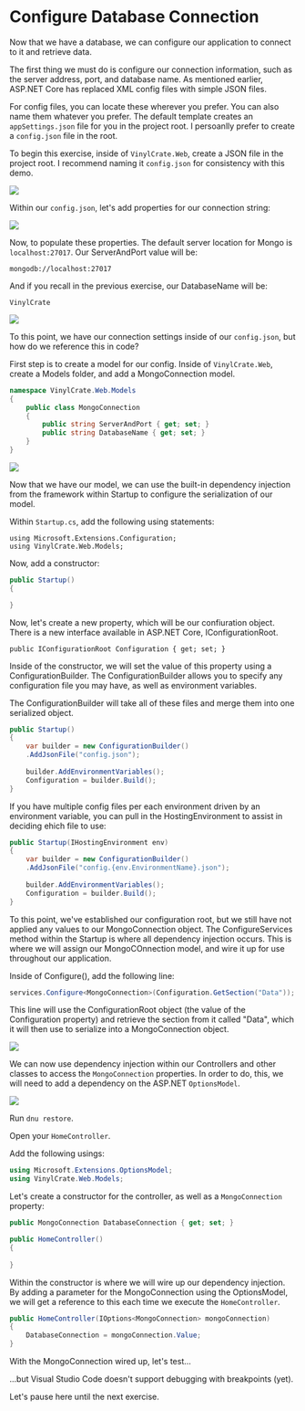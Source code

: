 # Configure Database Connection

Now that we have a database, we can configure our application to connect to it and retrieve data.

The first thing we must do is configure our connection information, such as the server address, port, and database name. As mentioned earlier, ASP.NET Core has replaced XML config files with simple JSON files.

For config files, you can locate these wherever you prefer. You can also name them whatever you prefer. The default template creates an `appSettings.json` file for you in the project root. I persoanlly prefer to create a `config.json` file in the root.

To begin this exercise, inside of `VinylCrate.Web`, create a JSON file in the project root. I recommend naming it `config.json` for consistency with this demo.

![](./vc-config-json.png)

Within our `config.json`, let's add properties for our connection string:

![](./vc-config-json-stub.png)

Now, to populate these properties. The default server location for Mongo is `localhost:27017`. Our ServerAndPort value will be:

```
mongodb://localhost:27017
```

And if you recall in the previous exercise, our DatabaseName will be:

```
VinylCrate
```

![](./vc-config-json-full.png)

To this point, we have our connection settings inside of our `config.json`, but how do we reference this in code?

First step is to create a model for our config. Inside of `VinylCrate.Web`, create a Models folder, and add a MongoConnection model.

```csharp
namespace VinylCrate.Web.Models
{
	public class MongoConnection
	{
		public string ServerAndPort { get; set; }
		public string DatabaseName { get; set; }
	}
}
```

![](./vc-mongo-connection.png)

Now that we have our model, we can use the built-in dependency injection from the framework within Startup to configure the serialization of our model.

Within `Startup.cs`, add the following using statements:

```
using Microsoft.Extensions.Configuration;
using VinylCrate.Web.Models;
```

Now, add a constructor:

```csharp
public Startup()
{

}
```

Now, let's create a new property, which will be our confiuration object. There is a new interface available in ASP.NET Core, IConfigurationRoot.

```chsarp
public IConfigurationRoot Configuration { get; set; }
```

Inside of the constructor, we will set the value of this property using a ConfigurationBuilder. The ConfigurationBuilder allows you to specify any configuration file you may have, as well as environment variables.

The ConfigurationBuilder will take all of these files and merge them into one serialized object. 

```csharp
public Startup()
{
	var builder = new ConfigurationBuilder()
	.AddJsonFile("config.json");
	
	builder.AddEnvironmentVariables();
	Configuration = builder.Build();
}
```

If you have multiple config files per each environment driven by an environment variable, you can pull in the HostingEnvironment to assist in deciding ehich file to use:

```csharp
public Startup(IHostingEnvironment env)
{
	var builder = new ConfigurationBuilder()
	.AddJsonFile("config.{env.EnvironmentName}.json");
	
	builder.AddEnvironmentVariables();
	Configuration = builder.Build();
}
```

To this point, we've established our configuration root, but we still have not applied any values to our MongoConnection object. The ConfigureServices method within the Startup is where all dependency injection occurs. This is where we will assign our MongoCOnnection model, and wire it up for use throughout our application.

Inside of Configure(), add the following line:

```csharp
services.Configure<MongoConnection>(Configuration.GetSection("Data"));
```

This line will use the ConfigurationRoot object (the value of the Configuration property) and retrieve the section from it called "Data", which it will then use to serialize into a MongoConnection object.

![](./vc-startup-configuration.png)

We can now use dependency injection within our Controllers and other classes to access the `MongoConnection` properties. In order to do, this, we will need to add a dependency on the ASP.NET `OptionsModel`.

![](./vc-optionsmodel-projectjson.png)

Run `dnu restore`.

Open your `HomeController`.

Add the following usings:

```csharp
using Microsoft.Extensions.OptionsModel;
using VinylCrate.Web.Models;
```

Let's create a constructor for the controller, as well as a `MongoConnection` property:

```csharp
public MongoConnection DatabaseConnection { get; set; }

public HomeController()
{
	
}
```

Within the constructor is where we will wire up our dependency injection. By adding a parameter for the MongoConnection using the OptionsModel, we will get a reference to this each time we execute the `HomeController`.

```csharp
public HomeController(IOptions<MongoConnection> mongoConnection)
{
	DatabaseConnection = mongoConnection.Value;	
}
```

With the MongoConnection wired up, let's test...

...but Visual Studio Code doesn't support debugging with breakpoints (yet). 

Let's pause here until the next exercise.